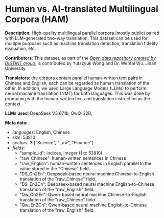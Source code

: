 # Human vs. AI-translated Multilingual Corpora (HAM)
**Description**: High-quality multilingual parallel corpora (mostly public) paired with LLM-generated two-way translation. This dataset can be used for multiple purposes such as machine translation detection, translation fidelity evaluation, etc. 

**Contributors**: This dataset, as part of the *[Open data repository created by DISTINT group](https://github.com/wingter562/DISTINT_open_data "DISTINT open datasets")*, is contributed by Yutszyuk Wong and Dr. Wentai Wu, Jinan University.

**Translators**: the corpora contain parallel human-written text pairs in Chinese and English, each can be regarded as human translation of the other. In addition, we used Large Language Models (LLMs) to perform neural machine translation (NMT) for both languages. This was done by prompting with the human-written text and translation instruction as the context. 

**LLMs used**: DeepSeek V3 671b, QwQ-32B, 

**Meta data**:
- _languages_: English, Chinese
- _size_: 53810
- _sectors_: 3 ("Science", "Law", "Finance")
- _fields_:
  - "sample_id": Indices, integer (1 to 53810)
  - "raw_Chinese": human-written sentences in Chinese
  - "raw_English": human-written sentences in English parallel to the value stored in the "Chinese" field.
  - "DS_Cn2En": Deepseek-based neural machine Chinese-to-English translation of the "raw_Chinese" field.
  - "DS_En2Cn": Deepseek-based neural machine English-to-Chinese translation of the "raw_English" field.
  - "Qw_Cn2En": Qwen-based neural machine Chinese-to-English translation of the "raw_Chinese" field.
  - "Qw_En2Cn": Qwen-based neural machine English-to-Chinese translation of the "raw_English" field.

